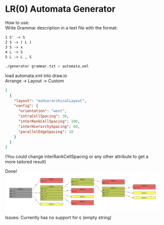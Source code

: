# LR(0) Automata Generator  
How to use:  
Write Grammar description in a text file with the format:  
```
1 S' -> S  
2 S -> ( L )  
3 S -> x  
4 L -> S  
5 L -> L , S  
```
```bash
./generator grammar.txt > automata.xml
```  
  
load automata.xml into draw.io  
Arrange -> Layout -> Custom  
```json
[
  {
    "layout": "mxHierarchicalLayout",
    "config": {
      "orientation": "west",
      "intraCellSpacing": 30,
      "interRankCellSpacing": 100,
      "interHierarchySpacing": 60,
      "parallelEdgeSpacing": 10
    }
  }
]
```
(You could change interRankCellSpacing or any other attribute to get a more tailored result)  
  
Done!  
![Automata Example](automata_example.png)  
  
  
Issues:
    Currently has no support for ε (empty string)
